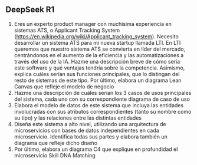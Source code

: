 DeepSeek R1
-----------

1. Eres un experto product manager con muchísima experiencia en sistemas ATS, o Applicant Tracking System (https://en.wikipedia.org/wiki/Applicant_tracking_system). Necesito desarrollar un sistema ATS para mi nueva startup llamada LTI. En LTI queremos que nuestro sistema ATS se convierta en líder del mercado, centrándonos en el aumento de la eficiencia y las automatizaciones a través del uso de la IA. Hazme una descripción breve de cómo sería este software y qué ventajas tendría sobre la competencia. Asimismo, explica cuáles serían sus funciones principales, que lo distingan del resto de sistemas de este tipo. Por último, elabora un diagrama Lean Canvas que refleje el modelo de negocio
2. Hazme una descripción de cuáles serían los 3 casos de usos principales del sistema, cada uno con su correspondiente diagrama de caso de uso
3. Elabora el modelo de datos de este sistema que incluya las entidades involucradas con sus atributos correspondientes (tanto su nombre como su tipo) y las relaciones entre las distintas entidades
4. Diseña este sistema a alto nivel, utilizando una arquitectura de microservicios con bases de datos independientes en cada microservicio. Identifica todas sus partes y elabora también un diagrama que refleje dicho diseño
5. Por último, elabora un diagrama C4 que explique en profundidad el microservicio Skill DNA Matching





